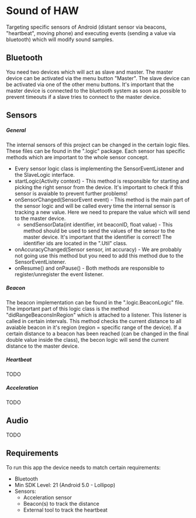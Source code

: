 # Sound of HAW
Targeting specific sensors of Android (distant sensor via beacons, "heartbeat", moving phone) and executing events (sending a value via bluetooth) which will modify sound samples.

## Bluetooth
You need two devices which will act as slave and master. The master device can be activated via the menu button "Master".
The slave device can be activated via one of the other menu buttons. It's important that the master device is connected to the bluetooth
system as soon as possible to prevent timeouts if a slave tries to connect to the master device.

## Sensors

##### General
The internal sensors of this project can be changed in the certain logic files. These files can be found in the ".logic" package.
Each sensor has specific methods which are important to the whole sensor concept.

* Every sensor logic class is implementing the SensorEventListener and the SlaveLogic interface.
* startLogic(Activity context) - This method is responsible for starting and picking the right sensor from the device. It's important
to check if this sensor is avaiable to prevent further problems!
* onSensorChanged(SensorEvent event) - This method is the main part of the sensor logic and will be called every time the internal sensor
is tracking a new value. Here we need to prepare the value which will send to the master device.
  * sendSensorData(int identifier, int beaconID, float value) - This method should be used to send the values of the sensor to the master device. It's important that the identifier is correct! The identifier ids are located in the ".Util" class.
* onAccuracyChanged(Sensor sensor, int accuracy) - We are probably not going use this method but you need to add this method due to the SensorEventListener.
* onResume() and onPause() - Both methods are responsible to register/unregister the event listener. 

##### Beacon
The beacon implementation can be found in the ".logic.BeaconLogic" file. The important part of this logic class is the method "didRangeBeaconsInRegion" which is attached to a listener. This listener is called in certain intervals. This method checks the current distance to all avaiable beacon in it's region (region = specific range of the device). If a certain distance to a beacon has been reached (can be changed in the final double value inside the class), the becon logic will send the current distance to the master device.

##### Heartbeat
TODO

##### Acceleration
TODO

## Audio
TODO

## Requirements
To run this app the device needs to match certain requirements:
* Bluetooth
* Min SDK Level: 21 (Android 5.0 - Lollipop)
* Sensors:
  * Acceleration sensor
  * Beacon(s) to track the distance
  * External tool to track the heartbeat
